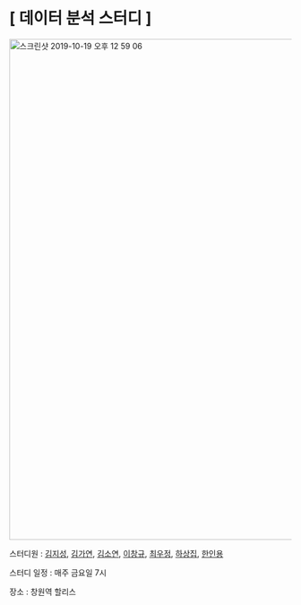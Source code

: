 # [ 데이터 분석 스터디 ]
<p>
<img width="894" alt="스크린샷 2019-10-19 오후 12 59 06" src="https://user-images.githubusercontent.com/29038531/67137443-53efe380-f270-11e9-9bb2-a51f7bc04c04.png">
<p> 스터디원    : <a href="https://github.com/KimJiSeong1994">김지성</a>, 
                 <a href="https://github.com/Kim-GaYeon">김가연</a>,
                 <a href="https://github.com/s0ye0n">김소연</a>, 
                 <a href="https://github.com/JakeLeecg">이창규</a>, 
                 <a href="https://github.com/woojung2132">최우정</a>, 
                 <a href="https://github.com/sangjip">하상집</a>, 
                 <a href="https://github.com/dkslss">한인용</a>

<p> 스터디 일정  : 매주 금요일 7시 </p> 
<p> 장소       : 창원역 할리스 </p>

